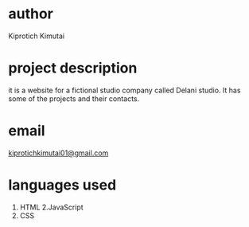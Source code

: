 # author
Kiprotich Kimutai
# project description
it is a website for a fictional studio company called Delani studio. It has some of the projects and their contacts.

# email
kiprotichkimutai01@gmail.com

# languages used
1. HTML
2.JavaScript
3. CSS